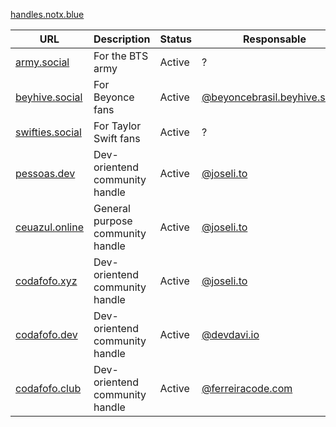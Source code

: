 [handles.notx.blue](https://handles.notx.blue)

| URL                                       | Description | Status | Responsable | Country |
|-------------------------------------------|--------|--------|------------|------------|
| [army.social](https://army.social)        | For the BTS army | Active | ?          | ? |
| [beyhive.social](https://beyhive.social)  | For Beyonce fans | Active | [@beyoncebrasil.beyhive.social](https://bsky.app/profile/beyoncebrasil.beyhive.social) | 🇧🇷 |
| [swifties.social](https://swifties.social/)  | For Taylor Swift fans | Active | ?          | ? |
| [pessoas.dev](https://pessoas.dev)        | Dev-orientend community handle | Active | [@joseli.to](https://bsky.app/profile/joseli.to) | 🇧🇷 |
| [ceuazul.online](https://ceuazul.online)  | General purpose community handle | Active | [@joseli.to](https://bsky.app/profile/joseli.to) | 🇧🇷 |
| [codafofo.xyz](https://codafofo.xyz)      | Dev-orientend community handle | Active | [@joseli.to](https://bsky.app/profile/joseli.to) |  🇧🇷 |
| [codafofo.dev](https://codafofo.dev)      | Dev-orientend community handle | Active | [@devdavi.io](https://bsky.app/profile/devdavi.io) | 🇧🇷 |
| [codafofo.club](https://codafofo.club)    | Dev-orientend community handle | Active | [@ferreiracode.com](https://bsky.app/profile/ferreiracode.com) | 🇧🇷 |
